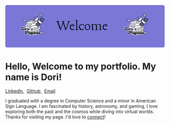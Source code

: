 ![Header](./github-header-image.png)
# Hello, Welcome to my portfolio. My name is Dori!
<p>
  <a href="https://www.linkedin.com/in/dori-denman/" rel="nofollow noreferrer"> LinkedIn
  </a> &nbsp; 
  <a href="https://github.com/Dori-Denman" rel="nofollow noreferrer"> Github
  </a> &nbsp;
  <a href = "mailto:dori.denman@gmail.com">Email</a>  
</p>
I graduated with a degree in Computer Science and a minor in American Sign Language. I am fascinated by history, astronomy, and gaming, I love exploring both the past and the cosmos while diving into virtual worlds. Thanks for visiting my page. I'd love to <a href="https://www.linkedin.com/in/portier-denman/">connect</a>!
